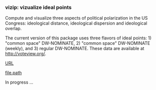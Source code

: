 
<!-- README.md is generated from README.Rmd. Please edit that file -->
### vizip: vizualize ideal points

Compute and visualize three aspects of political polarization in the US Congress: ideological distance, ideological dispersion and ideological overlap.

The current version of this package uses three flavors of ideal points: 1) "common space" DW-NOMINATE, 2) "common space" DW-NOMINATE (weekly), and 3) regular DW-NOMINATE. These data are available at <http://voteview.org/>.

[URL](https://github.com/lindbrook/vizip/blob/master/docs/ip.md)

[file.path](docs/ip.md)

In progress ...
